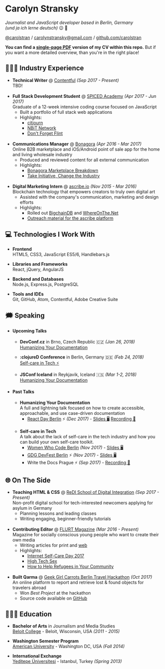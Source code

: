 # Carolyn Stransky
_Journalist and JavaScript developer based in Berlin, Germany_ <br>
_(und ja ich lerne deutsch)_ 😉 🥨

[@carolstran](https://twitter.com/carolstran) / [carolynstransky@gmail.com](mailto:carolynstransky@gmail.com) / [github.com/carolstran](https://github.com/carolstran)

**You can find a [single-page PDF](https://github.com/carolstran/cv/blob/master/one-pager/StranskyCV.pdf) version of my CV within this repo.** But if you want a more detailed overview, than you're in the right place!

## 👩🏻‍💻 Industry Experience

* **Technical Writer** @ [Contentful](https://www.contentful.com/) _(Sep 2017 - Present)_ <br>
TBD!
<br><br>
* **Full Stack Development Student** @ [SPICED Academy](https://www.spiced-academy.com/) _(Apr 2017 - Jun 2017)_ <br>
Graduate of a 12-week intensive coding course focused on JavaScript
    * Built a portfolio of full stack web applications
    * Highlights:
        * [citjourn](https://github.com/carolstran/citjourn)
        * [NBiT Network](https://github.com/carolstran/nbit-network)
        * [Don't Forget Flint](https://github.com/carolstran/dont-forget-flint)
<br><br>
* **Communications Manager** @ [Bonagora](https://medium.com/@bonagora/bonagora-is-closing-d31678e74b4e) _(Apr 2016 - Mar 2017)_ <br>
Online B2B marketplace and iOS/Android point of sale app for the home and living wholesale industry
    * Produced and reviewed content for all external communication
    * Highlights:
        * [Bonagora Marketplace Breakdown](https://www.linkedin.com/in/carolstran/detail/treasury/position:802015431/)
        * [Take Initiative, Change the Industry](https://medium.com/@bonagora/take-initiative-change-the-industry-abccaf5f9a64)
<br><br>
* **Digital Marketing Intern** @ [ascribe.io](https://www.ascribe.io/) _(Nov 2015 - Mar 2016)_ <br>
Blockchain technology that empowers creators to truly own digital art
    * Assisted with the company's communication, marketing and design efforts
    * Highlights:
        * Rolled out [BigchainDB](https://www.bigchaindb.com/) and [WhereOnThe.Net](https://www.whereonthe.net/)
        * [Outreach material for the ascribe platform](https://www.linkedin.com/in/carolstran/detail/treasury/position:763046435/)

## 💻 Technologies I Work With

* **Frontend**<br>
HTML5, CSS3, JavaScript ES5/6, Handlebars.js

* **Libraries and Frameworks**<br>
React, jQuery, AngularJS

* **Backend and Databases**<br>
Node.js, Express.js, PostgreSQL

* **Tools and IDEs**<br>
Git, GitHub, Atom, Contentful, Adobe Creative Suite

## 🗯 Speaking

* #### Upcoming Talks
    * **DevConf.cz** in Brno, Czech Republic 🇨🇿  _(Jan 26, 2018)_
    <br>[Humanizing Your Documentation](https://devconfcz2018.sched.com/event/DJVT/humanizing-your-documentation)

    * **:clojureD Conference** in Berlin, Germany 🇩🇪 _(Feb 24, 2018)_
    <br>[Self-care in Tech ⚡️](http://clojured.de/schedule/#carolynStransky)

    * **JSConf Iceland** in Reykjavik, Iceland 🇮🇸 _(Mar 1-2, 2018)_ <br>[Humanizing Your Documentation](https://2018.jsconf.is/speakers/carolyn-stransky/)

* #### Past Talks
    * **Humanizing Your Documentation** <br>
    A full and lightning talk focused on how to create accessible, approachable, and use case-driven documentation
        * [React Day Berlin](http://reactday.berlin/#speakers) ⚡️ _(Dec 2017)_ - [Slides 🖥](https://speakerdeck.com/carolstran/humanizing-your-documentation-lighting-talk) [Recording 🎥](https://www.youtube.com/watch?v=jY2xglypPkQ)
<br><br>
    * **Self-care in Tech** <br>
    A talk about the lack of self-care in the tech industry and how you can build your own self-care toolkit.
        * [Women Who Code Berlin](https://www.meetup.com/Women-Who-Code-Berlin-Germany/events/244628599/) _(Nov 2017)_ - [Slides 🖥](https://speakerdeck.com/carolstran/self-care-in-tech)
        * [GDG DevFest Berlin](https://2017.devfest-berlin.de/schedule/day2?sessionId=2010021) ⚡️ _(Nov 2017)_ - [Slides 🖥](https://speakerdeck.com/carolstran/self-care-in-tech)
        * Write the Docs Prague ⚡️ _(Sep 2017)_ - [Recording 🎥](https://www.youtube.com/watch?v=NDOJnMsELJU)

## 🌐  On The Side

* **Teaching HTML & CSS** @ [ReDI School of Digital Integration](https://www.redi-school.org/) _(Sep 2017 - Present)_<br>
Non-profit digital school for tech-interested newcomers applying for asylum in Germany
    * Planning lessons and leading classes
    * Writing engaging, beginner-friendly tutorials
<br><br>
* **Contributing Editor** @ [FLURT Magazine](http://www.flurtmag.com/) _(Mar 2016 - Present)_ <br>
Magazine for socially conscious young people who want to create their own media
    * Writing articles for print and [web](http://www.flurtmag.com/author/carolyn-stransky/)
    * Highlights:
        * [Internet Self-Care Day 2017](http://www.flurtmag.com/2017/08/internet-self-care-day-2017/)
        * [High Tech Sex](https://medium.com/@carolstran/high-tech-sex-46b44c581129?lipi=urn%3Ali%3Apage%3Ad_flagship3_profile_view_base_treasury%3BSSv4DUfPTnSJsQJRoRhdjQ%3D%3D)
        * [How to Help Refugees in Your Community](http://www.flurtmag.com/2016/08/how-to-help-refugees-in-your-community/)
<br><br>
* **Built Qarma** @ [Geek Girl Carrots Berlin Travel Hackathon](http://www.hacklikeagirl.co/) _(Oct 2017)_ <br>
An online platform to report and retrieve lost & found objects for travelers abroad
    * Won _Best Project_ at the hackathon
    * Source code available on [GitHub](https://github.com/lcorr8/qarma)


## 👩🏻‍🎓 Education

* **Bachelor of Arts** in Journalism and Media Studies<br>
[Beloit College](https://www.beloit.edu/search/?q=carolyn+stransky&x=0&y=0&as_sitesearch=https%3A%2F%2Fwww.beloit.edu%2F) - Beloit, Wisconsin, USA _(2011 - 2015)_

* **Washington Semester Program**<br>
[American University](https://www.beloit.edu/campus/news/?story_id=427353) - Washington DC, USA _(Fall 2014)_

* **International Exchange**<br>
[Yeditepe Üniversitesi](https://www.beloit.edu/campus/news/?story_id=381343) - Istanbul, Turkey _(Spring 2013)_
